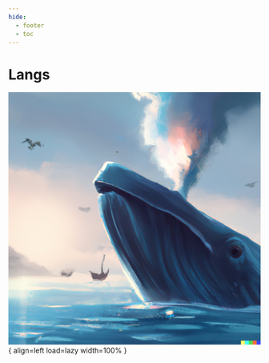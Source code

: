 ```yaml
---
hide:
  - footer
  - toc
---
```


# Langs

![Whale 002](../assets/images/whale/002.png){ align=left load=lazy width=100% }
